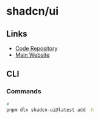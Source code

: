 # shadcn/ui

## Links

- [Code Repository](https://github.com/shadcn/ui)
- [Main Website](https://ui.shadcn.com)

## CLI

### Commands

```sh
#
pnpm dlx shadcn-ui@latest add -h
```
